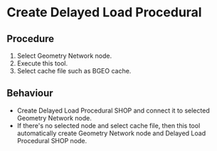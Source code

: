 # Create Delayed Load Procedural

## Procedure

1. Select Geometry Network node.
2. Execute this tool.
3. Select cache file such as BGEO cache.

## Behaviour

* Create Delayed Load Procedural SHOP and connect it to selected Geometry Network node.
* If there's no selected node and select cache file, then this tool automatically create Geometry Network node and Delayed Load Procedural SHOP node.
